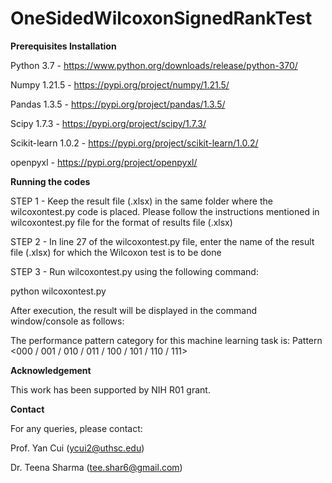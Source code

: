 # OneSidedWilcoxonSignedRankTest

**Prerequisites Installation**

Python 3.7 - https://www.python.org/downloads/release/python-370/

Numpy 1.21.5 - https://pypi.org/project/numpy/1.21.5/

Pandas 1.3.5 - https://pypi.org/project/pandas/1.3.5/

Scipy 1.7.3 - https://pypi.org/project/scipy/1.7.3/

Scikit-learn 1.0.2 - https://pypi.org/project/scikit-learn/1.0.2/

openpyxl - https://pypi.org/project/openpyxl/


**Running the codes**

STEP 1 - Keep the result file (.xlsx) in the same folder where the wilcoxontest.py code is placed. Please follow the instructions mentioned in wilcoxontest.py file for the format of results file (.xlsx)

STEP 2 - In line 27 of the wilcoxontest.py file, enter the name of the result file (.xlsx) for which the Wilcoxon test is to be done

STEP 3 - Run wilcoxontest.py using the following command:

python wilcoxontest.py

After execution, the result will be displayed in the command window/console as follows:

The performance pattern category for this machine learning task is: Pattern <000 / 001 / 010 / 011 / 100 / 101 / 110 / 111>


**Acknowledgement**

This work has been supported by NIH R01 grant.


**Contact**

For any queries, please contact:

Prof. Yan Cui (ycui2@uthsc.edu)

Dr. Teena Sharma (tee.shar6@gmail.com)
